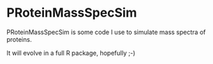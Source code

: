 # PRoteinMassSpecSim

PRoteinMassSpecSim is some code I use to simulate mass spectra of proteins.

It will evolve in a full R package, hopefully ;-) 




